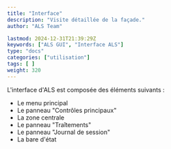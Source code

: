```yaml
---
title: "Interface"
description: "Visite détaillée de la façade."
author: "ALS Team"

lastmod: 2024-12-31T21:39:29Z
keywords: ["ALS GUI", "Interface ALS"]
type: "docs"
categories: ["utilisation"]
tags: [ ]
weight: 320
---
```


L'interface d'ALS est composée des éléments suivants :

- Le menu principal
- Le panneau "Contrôles principaux"
- La zone centrale
- Le panneau "Traîtements"
- Le panneau "Journal de session"
- La bare d'état